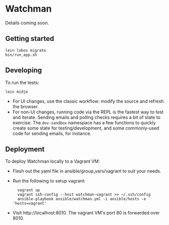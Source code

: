 # Watchman

Details coming soon.

## Getting started

    lein lobos migrate
    bin/run_app.sh

## Developing

To run the tests:

    lein midje

* For UI changes, use the classic workflow: modify the source and refresh the browser.
* For non-UI changes, running code via the REPL is the fastest way to test and iterate. Sending emails and
  polling checks requires a bit of state to exercise. The `dev-sandbox` namespace has a few functions to
  quickly create some state for testing/development, and some commonly-used code for sending emails, for
  instance.

## Deployment

To deploy Watchman locally to a Vagrant VM:

- Flesh out the yaml file in ansible/group_vars/vagrant to suit your needs.
- Run the following to setup vagrant:

        vagrant up
        vagrant ssh-config --host watchman-vagrant >> ~/.ssh/config
        ansible-playbook ansible/watchman.yml -i ansible/hosts -e 'hosts=vagrant'

- Visit http://localhost:8010. The vagrant VM's port 80 is forwarded over 8010.
